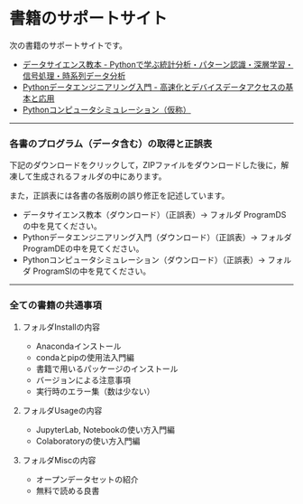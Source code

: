 # 書籍のサポートサイト
次の書籍のサポートサイトです。

- [データサイエンス教本 - Pythonで学ぶ統計分析・パターン認識・深層学習・信号処理・時系列データ分析](https://www.ohmsha.co.jp/book/9784274222900/)
- [Pythonデータエンジニアリング入門 - 高速化とデバイスデータアクセスの基本と応用](https://www.ohmsha.co.jp/book/9784274225345/)
- [Pythonコンピュータシミュレーション（仮称）](https://www.ohmsha.co.jp/)
---
### 各書のプログラム（データ含む）の取得と正誤表

下記のダウンロードをクリックして，ZIPファイルをダウンロードした後に，解凍して生成されるフォルダの中にあります。

また，正誤表には各書の各版刷の誤り修正を記述しています。
- データサイエンス教本（ダウンロード）（正誤表）-> フォルダ ProgramDSの中を見てください。
- Pythonデータエンジニアリング入門（ダウンロード）（正誤表）-> フォルダ ProgramDEの中を見てください。
- Pythonコンピュータシミュレーション（ダウンロード）（正誤表）-> フォルダ ProgramSIの中を見てください。

---
### 全ての書籍の共通事項

1. フォルダInstallの内容
    - Anacondaインストール
    - condaとpipの使用法入門編
    - 書籍で用いるパッケージのインストール
    - バージョンによる注意事項
    - 実行時のエラー集（数は少ない）

2. フォルダUsageの内容
    - JupyterLab, Notebookの使い方入門編
    - Colaboratoryの使い方入門編

3. フォルダMiscの内容
   - オープンデータセットの紹介
   - 無料で読める良書

